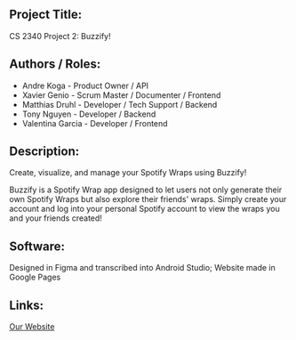 ## Project Title:
CS 2340 Project 2: Buzzify!

## Authors / Roles:
- Andre Koga - Product Owner / API
- Xavier Genio - Scrum Master / Documenter / Frontend
- Matthias Druhl - Developer / Tech Support / Backend
- Tony Nguyen - Developer / Backend
- Valentina Garcia - Developer / Frontend
  
## Description:
Create, visualize, and manage your Spotify Wraps using Buzzify!

Buzzify is a Spotify Wrap app designed to let users not only generate their own Spotify Wraps but also explore their friends' wraps. Simply create your account and log into your personal Spotify account to view the wraps you and your friends created!

## Software:
Designed in Figma and transcribed into Android Studio; Website made in Google Pages

## Links:
[Our Website](https://sites.google.com/view/team5-proj2/our-app?authuser=0)
